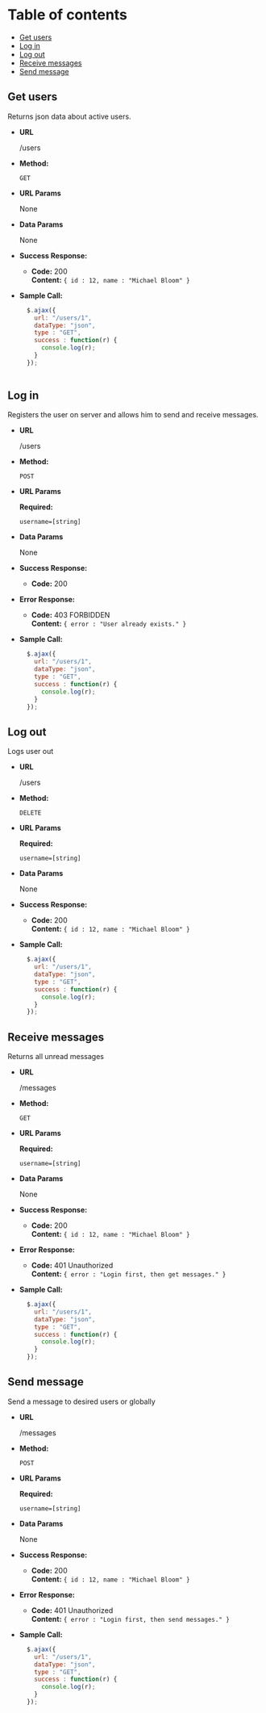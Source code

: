 Table of contents
=================

* [Get users](#get-users)
* [Log in](#log-in)
* [Log out](#log-out)
* [Receive messages](#receive-messages)
* [Send message](#send-message)

**Get users**
----
  Returns json data about active users.

* **URL**

  /users

* **Method:**

  `GET`
  
* **URL Params**

  None

* **Data Params**

  None

* **Success Response:**

  * **Code:** 200 <br />
    **Content:** `{ id : 12, name : "Michael Bloom" }`
 
 
* **Sample Call:**

  ```javascript
    $.ajax({
      url: "/users/1",
      dataType: "json",
      type : "GET",
      success : function(r) {
        console.log(r);
      }
    });
 
**Log in**
----
  Registers the user on server and allows him to send and receive messages.

* **URL**

  /users

* **Method:**

  `POST`
  
* **URL Params**

  **Required:**
 
  `username=[string]`

* **Data Params**

  None

* **Success Response:**

  * **Code:** 200 <br />
   
 
* **Error Response:**

  * **Code:** 403 FORBIDDEN <br />
    **Content:** `{ error : "User already exists." }`

* **Sample Call:**

  ```javascript
    $.ajax({
      url: "/users/1",
      dataType: "json",
      type : "GET",
      success : function(r) {
        console.log(r);
      }
    });
  ```
  
**Log out**
----
  Logs user out

* **URL**

  /users

* **Method:**

  `DELETE`
  
*  **URL Params**

   **Required:**
 
   `username=[string]`

* **Data Params**

  None

* **Success Response:**

  * **Code:** 200 <br />
    **Content:** `{ id : 12, name : "Michael Bloom" }`
 
 
* **Sample Call:**

  ```javascript
    $.ajax({
      url: "/users/1",
      dataType: "json",
      type : "GET",
      success : function(r) {
        console.log(r);
      }
    });
  ```

**Receive messages**
----
  Returns all unread messages

* **URL**

  /messages

* **Method:**

  `GET`
  
*  **URL Params**

   **Required:**
 
   `username=[string]`

* **Data Params**

  None

* **Success Response:**

  * **Code:** 200 <br />
    **Content:** `{ id : 12, name : "Michael Bloom" }`
 
* **Error Response:**

  * **Code:** 401 Unauthorized <br />
    **Content:** `{ error : "Login first, then get messages." }`


* **Sample Call:**

  ```javascript
    $.ajax({
      url: "/users/1",
      dataType: "json",
      type : "GET",
      success : function(r) {
        console.log(r);
      }
    });
  ```

**Send message**
----
  Send a message to desired users or globally

* **URL**

  /messages

* **Method:**

  `POST`
  
*  **URL Params**

   **Required:**
 
   `username=[string]`

* **Data Params**

  None

* **Success Response:**

  * **Code:** 200 <br />
    **Content:** `{ id : 12, name : "Michael Bloom" }`
 
* **Error Response:**

  * **Code:** 401 Unauthorized <br />
    **Content:** `{ error : "Login first, then send messages." }`

* **Sample Call:**

  ```javascript
    $.ajax({
      url: "/users/1",
      dataType: "json",
      type : "GET",
      success : function(r) {
        console.log(r);
      }
    });
  ```
